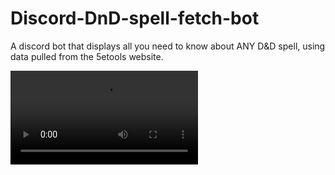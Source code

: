 # Discord-DnD-spell-fetch-bot
A discord bot that displays all you need to know about ANY D&amp;D spell, using data pulled from the 5etools website.

![Alt Text](https://i.gyazo.com/b6bc61bea272ac433a80f3ae41c77865.mp4)
